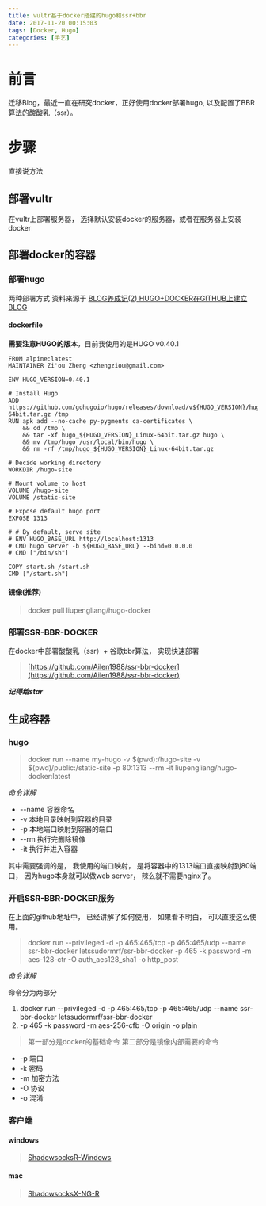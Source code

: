 ```yaml
---
title: vultr基于docker搭建的hugo和ssr+bbr
date: 2017-11-20 00:15:03
tags: [Docker, Hugo]
categories: [手艺]
---
```


<!-- more -->

# 前言
迁移Blog，最近一直在研究docker，正好使用docker部署hugo, 以及配置了BBR算法的酸酸乳（ssr）。

# 步骤
直接说方法
## 部署vultr 
在vultr上部署服务器， 选择默认安装docker的服务器，或者在服务器上安装docker
## 部署docker的容器
### 部署hugo
两种部署方式
资料来源于 [BLOG养成记(2) HUGO+DOCKER在GITHUB上建立BLOG](https://orianna-zzo.github.io/blog/2018-01/blog%E5%85%BB%E6%88%90%E8%AE%B02-hugo-docker%E5%9C%A8github%E4%B8%8A%E5%BB%BA%E7%AB%8Bblog/)

#### dockerfile
**需要注意HUGO的版本**，目前我使用的是HUGO v0.40.1

```
FROM alpine:latest
MAINTAINER Zi'ou Zheng <zhengziou@gmail.com>

ENV HUGO_VERSION=0.40.1

# Install Hugo
ADD https://github.com/gohugoio/hugo/releases/download/v${HUGO_VERSION}/hugo_${HUGO_VERSION}_Linux-64bit.tar.gz /tmp
RUN apk add --no-cache py-pygments ca-certificates \
    && cd /tmp \
    && tar -xf hugo_${HUGO_VERSION}_Linux-64bit.tar.gz hugo \
    && mv /tmp/hugo /usr/local/bin/hugo \
    && rm -rf /tmp/hugo_${HUGO_VERSION}_Linux-64bit.tar.gz

# Decide working directory
WORKDIR /hugo-site

# Mount volume to host
VOLUME /hugo-site
VOLUME /static-site

# Expose default hugo port
EXPOSE 1313

# # By default, serve site
# ENV HUGO_BASE_URL http://localhost:1313
# CMD hugo server -b ${HUGO_BASE_URL} --bind=0.0.0.0
# CMD ["/bin/sh"]

COPY start.sh /start.sh
CMD ["/start.sh"]

```

#### 镜像(推荐)

>docker pull liupengliang/hugo-docker

### 部署SSR-BBR-DOCKER
在docker中部署酸酸乳（ssr）+ 谷歌bbr算法， 实现快速部署

>[https://github.com/Ailen1988/ssr-bbr-docker](https://github.com/Ailen1988/ssr-bbr-docker)


***记得给star***

## 生成容器
### hugo
>docker run --name my-hugo -v $(pwd):/hugo-site -v $(pwd)/public:/static-site -p 80:1313 --rm -it liupengliang/hugo-docker:latest

*命令详解*

* --name 容器命名
* -v 本地目录映射到容器的目录
* -p 本地端口映射到容器的端口
* --rm 执行完删除镜像
* -it 执行并进入容器

其中需要强调的是， 我使用的端口映射， 是将容器中的1313端口直接映射到80端口， 因为hugo本身就可以做web server， 辣么就不需要nginx了。

### 开启SSR-BBR-DOCKER服务
在上面的github地址中， 已经讲解了如何使用， 如果看不明白， 可以直接这么使用。
>docker run --privileged -d -p 465:465/tcp -p 465:465/udp --name ssr-bbr-docker letssudormrf/ssr-bbr-docker -p 465 -k password -m aes-128-ctr -O auth_aes128_sha1 -o http_post

*命令详解*

命令分为两部分
1. docker run --privileged -d -p 465:465/tcp -p 465:465/udp --name ssr-bbr-docker letssudormrf/ssr-bbr-docker
2. -p 465 -k password -m aes-256-cfb -O origin -o plain

> 第一部分是docker的基础命令
> 第二部分是镜像内部需要的命令

* -p 端口
* -k 密码
* -m 加密方法
* -O 协议
* -o 混淆

### 客户端
#### windows
>[ShadowsocksR-Windows](https://github.com/HMBSbige/ShadowsocksR-Windows/releases)
#### mac
>[ShadowsocksX-NG-R](https://github.com/qinyuhang/ShadowsocksX-NG-R/releases)




